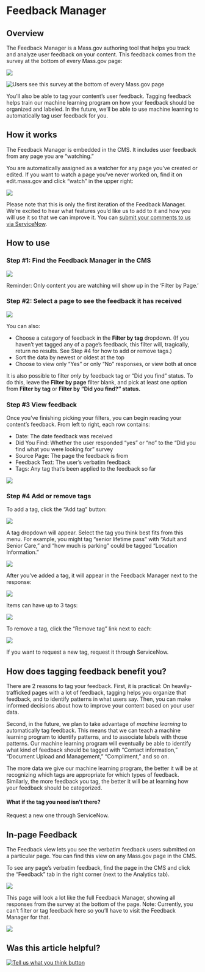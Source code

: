# Feedback Manager

## Overview

The Feedback Manager is a Mass.gov authoring tool that helps you track and analyze user feedback on your content. This feedback comes from the survey at the bottom of every Mass.gov page:

![](https://github.com/gdesrosiers/TEST-mass.gov-KB/tree/5bf119f2287d7e493534e6cae69bdd08c0869d39/.gitbook/assets/feedback_survey2_screenshot.png)

![Users see this survey at the bottom of every Mass.gov page](https://github.com/gdesrosiers/TEST-mass.gov-KB/tree/5bf119f2287d7e493534e6cae69bdd08c0869d39/.gitbook/assets/feedback_survey_screenshot.png)

You’ll also be able to tag your content’s user feedback. Tagging feedback helps train our machine learning program on how your feedback should be organized and labeled. In the future, we’ll be able to use machine learning to automatically tag user feedback for you.

## **How it works**

The Feedback Manager is embedded in the CMS. It includes user feedback from any page you are “watching.”

You are automatically assigned as a watcher for any page you’ve created or edited. If you want to watch a page you’ve never worked on, find it on edit.mass.gov and click “watch” in the upper right:

![](https://cdn-images-1.medium.com/max/1000/0*3BSBw9iHdrVTwUyF.)

Please note that this is only the first iteration of the Feedback Manager. We’re excited to hear what features you’d like us to add to it and how you will use it so that we can improve it. You can [submit your comments to us via ServiceNow](https://medium.com/massdigital/using-servicenow-to-request-mass-gov-support-5611afb28252).

## How to use

### **Step \#1: Find the Feedback Manager in the CMS**

![](https://cdn-images-1.medium.com/max/800/1*6brGFIicyEsVr5FUQGkmNg.png)

Reminder: Only content you are watching will show up in the ‘Filter by Page.’

### **Step \#2: Select a page to see the feedback it has received**

![](https://cdn-images-1.medium.com/max/800/1*3LeSrXvBfbkZuis-ueMPJA.png)

You can also:

* Choose a category of feedback in the **Filter by tag** dropdown. \(If you haven’t yet tagged any of a page’s feedback, this filter will, tragically, return no results. See Step \#4 for how to add or remove tags.\)
* Sort the data by newest or oldest at the top
* Choose to view only “Yes” or only “No” responses, or view both at once

It is also possible to filter _only_ by feedback tag or “Did you find” status. To do this, leave the **Filter by page** filter blank, and pick at least one option from **Filter by tag** or **Filter by “Did you find?” status.**

### **Step \#3 View feedback**

Once you’ve finishing picking your filters, you can begin reading your content’s feedback. From left to right, each row contains:

* Date: The date feedback was received
* Did You Find: Whether the user responded “yes” or “no” to the “Did you find what you were looking for” survey
* Source Page: The page the feedback is from
* Feedback Text: The user’s verbatim feedback
* Tags: Any tag that’s been applied to the feedback so far

![](https://cdn-images-1.medium.com/max/800/1*_m-Ulh_g9-oFhljwJCBi1Q.png)

### **Step \#4 Add or remove tags**

To add a tag, click the “Add tag” button:

![](https://cdn-images-1.medium.com/max/800/1*zSGjpWN4HH3ovNp239phSQ.png)

A tag dropdown will appear. Select the tag you think best fits from this menu. For example, you might tag “senior lifetime pass” with “Adult and Senior Care,” and “how much is parking” could be tagged “Location Information.”

![](https://cdn-images-1.medium.com/max/800/1*ViRz2H_eQv7tR3qSB3xXOA.png)

After you’ve added a tag, it will appear in the Feedback Manager next to the response:

![](https://cdn-images-1.medium.com/max/800/1*Aukgcv30JmejEdaT4PuUIQ.png)

Items can have up to 3 tags:

![](https://cdn-images-1.medium.com/max/800/1*oVeliy-hIIkRcIUWygXNcg.png)

To remove a tag, click the “Remove tag” link next to each:

![](https://cdn-images-1.medium.com/max/800/1*zHuQqg99QlzLrs8VyAIK1g.png)

If you want to request a new tag, request it through ServiceNow.

## How does tagging feedback benefit you?

There are 2 reasons to tag your feedback. First, it is practical: On heavily-trafficked pages with a lot of feedback, tagging helps you organize that feedback, and to identify patterns in what users say. Then, you can make informed decisions about how to improve your content based on your user data.

Second, in the future, we plan to take advantage of _machine learning_ to automatically tag feedback. This means that we can teach a machine learning program to identify patterns, and to associate labels with those patterns. Our machine learning program will eventually be able to identify what kind of feedback should be tagged with “Contact information,” “Document Upload and Management,” “Compliment,” and so on.

The more data we give our machine learning program, the better it will be at recognizing which tags are appropriate for which types of feedback. Similarly, the more feedback you tag, the better it will be at learning how your feedback should be categorized.

#### **What if the tag you need isn’t there?**

Request a new one through ServiceNow.

## In-page Feedback

The Feedback view lets you see the verbatim feedback users submitted on a particular page. You can find this view on any Mass.gov page in the CMS.

To see any page’s verbatim feedback, find the page in the CMS and click the “Feedback” tab in the right corner \(next to the Analytics tab\).

![](https://lh3.googleusercontent.com/TIbgXVhLVix2pF7pw0828tF9hEByxpnuGP6HKtyZYiQ7iQF7R4L_t0ifZ5wtUFqBDrqqXL86OyHMwC7wiOYwWK8_zOc8xRhG7vzSyiqGrTjyacRG2dw7mRWCp4847zIYiCfUKfpr)

This page will look a lot like the full Feedback Manager, showing all responses from the survey at the bottom of the page. Note: Currently, you can’t filter or tag feedback here so you’ll have to visit the Feedback Manager for that.

![](https://lh5.googleusercontent.com/MiI0qeyP0iGXVTy1Yv2bunl8MTsOcws0pNvkemiiNiIy5Yji7KU8fXgFS-ZwJ71DRCUvZ_vZxBZGycyjpmZgSLZOu-oR85IYvDeV5D43pTUQ92yVhlm4rZ41zQQfgamIeU7khT80)

## Was this article helpful?

[![Tell us what you think button](https://blobscdn.gitbook.com/v0/b/gitbook-28427.appspot.com/o/assets%2F-LJ04qJGAHkvdE13BfdG%2F-LSz77NBAwnSNpMPT3df%2F-LSz7xSmyKXltd4avaCt%2FKB%20survey%20button%20POC%202.png?alt=media&token=8d071cab-8b95-48a3-a332-13e3fc8d9f96)](https://massgov.formstack.com/forms/mass_gov_knowledge_base_feedback?article=feedback-manager)

